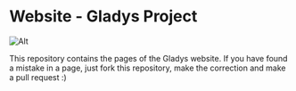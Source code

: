 Website - Gladys Project
=======================

![Alt](http://gladysproject.com/assets/images/presentation/facebook_share_gladys.jpg)

This repository contains the pages of the Gladys website. If you have found a mistake in a page, just fork this repository, make the correction and make a pull request :)